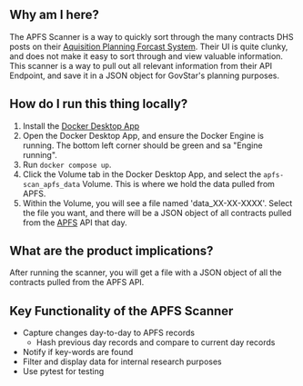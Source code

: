 ## Why am I here?
The APFS Scanner is a way to quickly sort through the many contracts DHS posts on their [Aquisition Planning Forcast System](https://apfs-cloud.dhs.gov/). Their UI is quite clunky, and does not make it easy to sort through and view valuable information. This scanner is a way to pull out all relevant information from their API Endpoint, and save it in a JSON object for GovStar's planning purposes. 

## How do I run this thing locally?
1. Install the [Docker Desktop App](https://www.docker.com/products/docker-desktop/)
2. Open the Docker Desktop App, and ensure the Docker Engine is running. The bottom left corner should be green and sa "Engine running".
3. Run `docker compose up`. 
4. Click the Volume tab in the Docker Desktop App, and select the `apfs-scan_apfs_data` Volume. This is where we hold the data pulled from APFS.
5. Within the Volume, you will see a file named 'data_XX-XX-XXXX'. Select the file you want, and there will be a JSON object of all contracts pulled from the [APFS](https://apfs-cloud.dhs.gov/) API that day.

## What are the product implications? 
After running the scanner, you will get a file with a JSON object of all the contracts pulled from the APFS API.

## Key Functionality of the APFS Scanner
- Capture changes day-to-day to APFS records
    - Hash previous day records and compare to current day records
- Notify if key-words are found
- Filter and display data for internal research purposes
- Use pytest for testing 